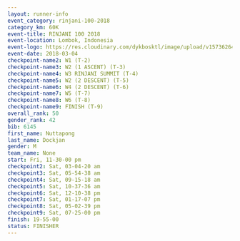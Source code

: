 ```yaml
---
layout: runner-info 
event_category: rinjani-100-2018 
category_km: 60K 
event-title: RINJANI 100 2018 
event-location: Lombok, Indonesia 
event-logo: https://res.cloudinary.com/dykbosktl/image/upload/v1573626435/Logo/Rinjani_eoufbh.png 
event-date: 2018-03-04 
checkpoint-name2: W1 (T-2) 
checkpoint-name3: W2 (1 ASCENT) (T-3) 
checkpoint-name4: W3 RINJANI SUMMIT (T-4) 
checkpoint-name5: W2 (2 DESCENT) (T-5) 
checkpoint-name6: W4 (2 DESCENT) (T-6) 
checkpoint-name7: W5 (T-7) 
checkpoint-name8: W6 (T-8) 
checkpoint-name9: FINISH (T-9) 
overall_rank: 50
gender_rank: 42
bib: 6145
first_name: Nuttapong
last_name: Dockjan
gender: M
team_name: None
start: Fri, 11-30-00 pm
checkpoint2: Sat, 03-04-20 am
checkpoint3: Sat, 05-54-38 am
checkpoint4: Sat, 09-15-18 am
checkpoint5: Sat, 10-37-36 am
checkpoint6: Sat, 12-10-38 pm
checkpoint7: Sat, 01-17-07 pm
checkpoint8: Sat, 05-02-39 pm
checkpoint9: Sat, 07-25-00 pm
finish: 19-55-00
status: FINISHER
---
```


